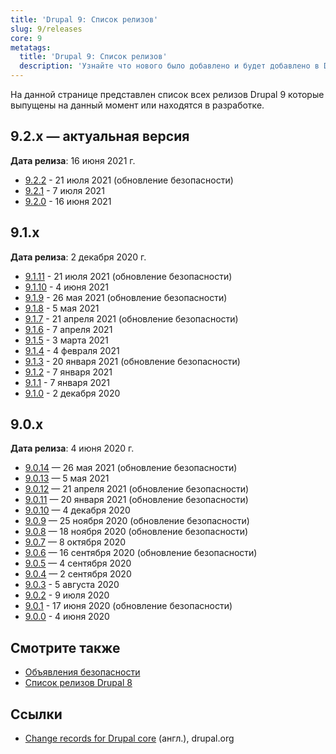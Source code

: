 ```yaml
---
title: 'Drupal 9: Список релизов'
slug: 9/releases
core: 9
metatags:
  title: 'Drupal 9: Список релизов'
  description: 'Узнайте что нового было добавлено и будет добавлено в Drupal 9.'
---
```


На данной странице представлен список всех релизов Drupal 9 которые выпущены на данный момент или находятся в разработке.

## 9.2.x — актуальная версия

**Дата релиза**: 16 июня 2021 г.

- [9.2.2](9.2.x/9.2.2/index.md) - 21 июля 2021 (обновление безопасности)
- [9.2.1](9.2.x/9.2.1/index.md) - 7 июля 2021
- [9.2.0](9.2.x/9.2.0/index.md) - 16 июня 2021

## 9.1.x 

**Дата релиза**: 2 декабря 2020 г.

- [9.1.11](9.1.x/9.1.11/index.md) - 21 июля 2021 (обновление безопасности)
- [9.1.10](9.1.x/9.1.10/index.md) - 4 июня 2021
- [9.1.9](9.1.x/9.1.9/index.md) - 26 мая 2021 (обновление безопасности)
- [9.1.8](9.1.x/9.1.8/index.md) - 5 мая 2021
- [9.1.7](9.1.x/9.1.7/index.md) - 21 апреля 2021 (обновление безопасности)
- [9.1.6](9.1.x/9.1.6/index.md) - 7 апреля 2021
- [9.1.5](9.1.x/9.1.5/index.md) - 3 марта 2021
- [9.1.4](9.1.x/9.1.4/index.md) - 4 февраля 2021
- [9.1.3](9.1.x/9.1.3/index.md) - 20 января 2021 (обновление безопасности)
- [9.1.2](9.1.x/9.1.2/index.md) - 7 января 2021
- [9.1.1](9.1.x/9.1.1/index.md) - 7 января 2021
- [9.1.0](9.1.x/9.1.0/index.md) - 2 декабря 2020

## 9.0.x

**Дата релиза**: 4 июня 2020 г.

- [9.0.14](9.0.x/9.0.14/index.md) — 26 мая 2021 (обновление безопасности)
- [9.0.13](9.0.x/9.0.13/index.md) — 5 мая 2021
- [9.0.12](9.0.x/9.0.12/index.md) — 21 апреля 2021 (обновление безопасности)
- [9.0.11](9.0.x/9.0.11/index.md) — 20 января 2021 (обновление безопасности)
- [9.0.10](9.0.x/9.0.10/index.md) — 4 декабря 2020
- [9.0.9](9.0.x/9.0.9/index.md) — 25 ноября 2020 (обновление безопасности)
- [9.0.8](9.0.x/9.0.8/index.md) — 18 ноября 2020 (обновление безопасности)
- [9.0.7](9.0.x/9.0.7/index.md) — 8 октября 2020
- [9.0.6](9.0.x/9.0.6/index.md) — 16 сентября 2020 (обновление безопасности)
- [9.0.5](9.0.x/9.0.5/index.md) — 4 сентября 2020
- [9.0.4](9.0.x/9.0.4/index.md) — 2 сентября 2020
- [9.0.3](9.0.x/9.0.3/index.md) - 5 августа 2020
- [9.0.2](9.0.x/9.0.2/index.md) - 9 июля 2020
- [9.0.1](9.0.x/9.0.1/index.md) - 17 июня 2020 (обновление безопасности)
- [9.0.0](9.0.x/9.0.0/index.md) - 4 июня 2020

## Смотрите также

- [Объявления безопасности](../../security/index.md)
- [Список релизов Drupal 8](../../8/releases/index.md)

## Ссылки

- [Change records for Drupal core](https://www.drupal.org/list-changes/drupal) (англ.), drupal.org

